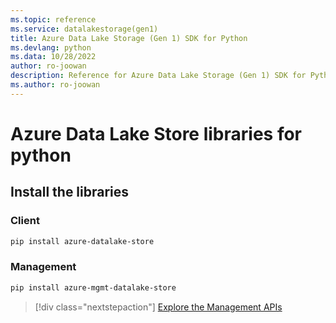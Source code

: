 ```yaml
---
ms.topic: reference
ms.service: datalakestorage(gen1)
title: Azure Data Lake Storage (Gen 1) SDK for Python
ms.devlang: python
ms.data: 10/28/2022
author: ro-joowan
description: Reference for Azure Data Lake Storage (Gen 1) SDK for Python
ms.author: ro-joowan
---
```

# Azure Data Lake Store libraries for python

## Install the libraries
### Client

```bash
pip install azure-datalake-store
```

### Management

```bash
pip install azure-mgmt-datalake-store
```
> [!div class="nextstepaction"]
> [Explore the Management APIs](/python/api/overview/azure/datalakestore/management)